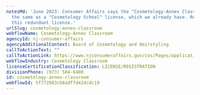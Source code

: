 ```yaml
---
notesMd: 'June 2023: Consumer Affairs says the "Cosmetology-Annex Classroom" is
  the same as a "Cosmetology School" license, which we already have. Removing
  this redundant license.'
urlSlug: cosmetology-annex-classroom
webflowName: Cosmetology-Annex Classroom
agencyId: nj-consumer-affairs
agencyAdditionalContext: Board of Cosmetology and Hairstyling
callToActionText: ""
callToActionLink: https://www.njconsumeraffairs.gov/cos/Pages/applications.aspx
webflowIndustry: Cosmetology Classroom
licenseCertificationClassification: LICENSE/REGISTRATION
divisionPhone: (973) 504-6400
id: cosmetology-annex-classroom
webflowId: 5f772983c68adffd424cdc19
---
```

